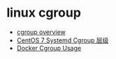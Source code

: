 # linux cgroup

- [cgroup overview](cgroup.md)
- [CentOS 7 Systemd Cgroup 层级](systemd-cgroup.md)
- [Docker Cgroup Usage](docker-cgroup.md)

